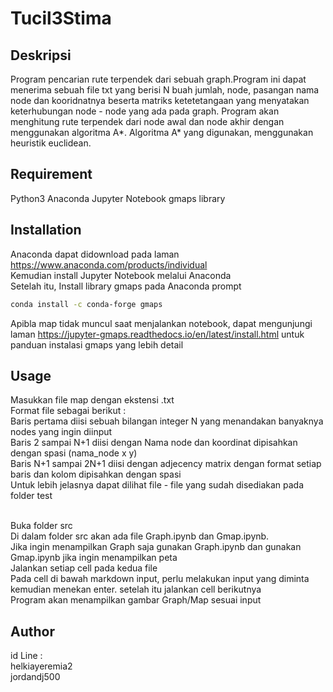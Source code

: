 # Tucil3Stima

## Deskripsi

Program pencarian rute terpendek dari sebuah graph.Program ini dapat menerima sebuah file txt yang berisi N buah jumlah, node, pasangan nama node dan kooridnatnya beserta matriks ketetetangaan yang menyatakan keterhubungan node - node yang ada pada graph. Program akan menghitung rute terpendek dari node awal dan node akhir dengan menggunakan algoritma A*. Algoritma A* yang digunakan, menggunakan heuristik euclidean.

## Requirement

Python3
Anaconda
Jupyter Notebook
gmaps library

## Installation

Anaconda dapat didownload pada laman https://www.anaconda.com/products/individual <br>
Kemudian install Jupyter Notebook melalui Anaconda <br>
Setelah itu, Install library gmaps pada Anaconda prompt <br>

```bash
conda install -c conda-forge gmaps
```

Apibla map tidak muncul saat menjalankan notebook, dapat mengunjungi laman https://jupyter-gmaps.readthedocs.io/en/latest/install.html untuk panduan instalasi gmaps yang lebih detail <br>

## Usage

Masukkan file map dengan ekstensi .txt <br>
Format file sebagai berikut : <br>
Baris pertama diisi sebuah bilangan integer N yang menandakan banyaknya nodes yang ingin diinput <br>
Baris 2 sampai N+1 diisi dengan Nama node dan koordinat dipisahkan dengan spasi (nama_node x y) <br>
Baris N+1 sampai 2N+1 diisi dengan adjecency matrix dengan format setiap baris dan kolom dipisahkan dengan spasi <br>
Untuk lebih jelasnya dapat dilihat file - file yang sudah disediakan pada folder test <br> <br>

Buka folder src <br>
Di dalam folder src akan ada file Graph.ipynb dan Gmap.ipynb. <br>
Jika ingin menampilkan Graph saja gunakan Graph.ipynb dan gunakan Gmap.ipynb jika ingin menampilkan peta <br>
Jalankan setiap cell pada kedua file <br>
Pada cell di bawah markdown input, perlu melakukan input yang diminta kemudian menekan enter. setelah itu jalankan cell berikutnya <br>
Program akan menampilkan gambar Graph/Map sesuai input <br>

## Author

id Line : <br>
helkiayeremia2 <br>
jordandj500 <br>
